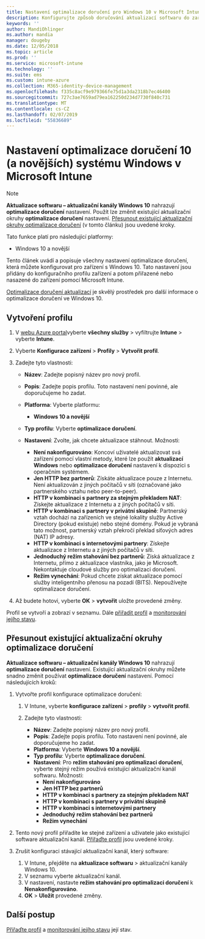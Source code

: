 ```yaml
---
title: Nastavení optimalizace doručení pro Windows 10 v Microsoft Intune – Azure | Dokumentace Microsoftu
description: Konfigurujte způsob doručování aktualizací softwaru do zařízení s Windows 10 a novější zařízení využívají cloudové služby optimalizace doručení k dispozici. V Intune vytvořte profil konfigurace zařízení k instalaci aktualizace z Internetu. Také zjistit, jak nahradit existující aktualizačních kanálů s profilem optimalizace doručení.
keywords: ''
author: MandiOhlinger
ms.author: mandia
manager: dougeby
ms.date: 12/05/2018
ms.topic: article
ms.prod: ''
ms.service: microsoft-intune
ms.technology: ''
ms.suite: ems
ms.custom: intune-azure
ms.collection: M365-identity-device-management
ms.openlocfilehash: f335c8acf9e979366fe75d1a3da2318b7ec46400
ms.sourcegitcommit: 727c3ae7659ad79ea162250d234d7730f840c731
ms.translationtype: MT
ms.contentlocale: cs-CZ
ms.lasthandoff: 02/07/2019
ms.locfileid: "55836689"
---
```

# <a name="windows-10-and-newer-delivery-optimization-settings-in-microsoft-intune"></a>Nastavení optimalizace doručení 10 (a novějších) systému Windows v Microsoft Intune

> [!NOTE]
> **Aktualizace softwaru – aktualizační kanály Windows 10** nahrazují **optimalizace doručení** nastavení. Použít lze změnit existující aktualizační okruhy **optimalizace doručení** nastavení. [Přesunout existující aktualizační okruhy optimalizace doručení](#move-existing-update-rings-to-delivery-optimization) (v tomto článku) jsou uvedené kroky. 


Tato funkce platí pro následující platformy:

- Windows 10 a novější

Tento článek uvádí a popisuje všechny nastavení optimalizace doručení, která můžete konfigurovat pro zařízení s Windows 10. Tato nastavení jsou přidány do konfiguračního profilu zařízení a potom přiřazené nebo nasazené do zařízení pomocí Microsoft Intune.

[Optimalizace doručení aktualizací](https://docs.microsoft.com/windows/deployment/update/waas-delivery-optimization) je skvělý prostředek pro další informace o optimalizace doručení ve Windows 10.

## <a name="create-the-profile"></a>Vytvoření profilu

1. V [webu Azure portal](https://portal.azure.com)vyberte **všechny služby** > vyfiltrujte **Intune** > vyberte **Intune**.

2. Vyberte **Konfigurace zařízení** > **Profily** > **Vytvořit profil**.

3. Zadejte tyto vlastnosti:

    - **Název**: Zadejte popisný název pro nový profil.
    - **Popis**: Zadejte popis profilu. Toto nastavení není povinné, ale doporučujeme ho zadat.
    - **Platforma**: Vyberte platformu:  

        - **Windows 10 a novější**

    - **Typ profilu**: Vyberte **optimalizace doručení**.
    - **Nastavení**: Zvolte, jak chcete aktualizace stáhnout. Možnosti: 

        - **Není nakonfigurováno**: Koncoví uživatelé aktualizovat svá zařízení pomocí vlastní metody, které lze použít **aktualizací Windows** nebo **optimalizace doručení** nastavení k dispozici s operačním systémem.
        - **Jen HTTP bez partnerů**: Získáte aktualizace pouze z Internetu. Není aktualizován z jiných počítačů v síti (označované jako partnerského vztahu nebo peer-to-peer).
        - **HTTP v kombinaci s partnery za stejným překladem NAT**: Získejte aktualizace z Internetu a z jiných počítačů v síti. 
        - **HTTP v kombinaci s partnery v privátní skupině**: Partnerský vztah dochází na zařízeních ve stejné lokality služby Active Directory (pokud existuje) nebo stejné domény. Pokud je vybraná tato možnost, partnerský vztah překročí překlad síťových adres (NAT) IP adresy.
        - **HTTP v kombinaci s internetovými partnery**: Získejte aktualizace z Internetu a z jiných počítačů v síti.
        - **Jednoduchý režim stahování bez partnerů**: Získá aktualizace z Internetu, přímo z aktualizace vlastníka, jako je Microsoft. Nekontaktuje cloudové služby pro optimalizaci doručení.
        - **Režim vynechání**: Pokud chcete získat aktualizace pomocí služby inteligentního přenosu na pozadí (BITS). Nepoužívejte optimalizace doručení.

4. Až budete hotovi, vyberte **OK** > **vytvořit** uložte provedené změny.

Profil se vytvoří a zobrazí v seznamu. Dále [přiřadit profil](device-profile-assign.md) a [monitorování jejího stavu](device-profile-monitor.md).

## <a name="move-existing-update-rings-to-delivery-optimization"></a>Přesunout existující aktualizační okruhy optimalizace doručení

**Aktualizace softwaru – aktualizační kanály Windows 10** nahrazují **optimalizace doručení** nastavení. Existující aktualizační okruhy můžete snadno změnit používat **optimalizace doručení** nastavení. Pomocí následujících kroků:

1. Vytvořte profil konfigurace optimalizace doručení:

    1. V Intune, vyberte **konfigurace zařízení** > **profily** > **vytvořit profil**.
    2. Zadejte tyto vlastnosti:

        - **Název**: Zadejte popisný název pro nový profil.
        - **Popis**: Zadejte popis profilu. Toto nastavení není povinné, ale doporučujeme ho zadat.
        - **Platforma**: Vyberte **Windows 10 a novější**.
        - **Typ profilu**: Vyberte **optimalizace doručení**.
        - **Nastavení**: Pro **režim stahování pro optimalizaci doručení**, vyberte stejný režim používá existující aktualizační kanál softwaru. Možnosti:
            - **Není nakonfigurováno**
            - **Jen HTTP bez partnerů**
            - **HTTP v kombinaci s partnery za stejným překladem NAT**
            - **HTTP v kombinaci s partnery v privátní skupině**
            - **HTTP v kombinaci s internetovými partnery**
            - **Jednoduchý režim stahování bez partnerů**
            - **Režim vynechání**

2. Tento nový profil přiřadíte ke stejné zařízení a uživatele jako existující software aktualizační kanál. [Přiřaďte profil](device-profile-assign.md) jsou uvedené kroky.

3. Zrušit konfiguraci stávající aktualizační kanál, který software:
    1. V Intune, přejděte na **aktualizace softwaru** > aktualizační kanály Windows 10.
    2. V seznamu vyberte aktualizační kanál.
    3. V nastavení, nastavte **režim stahování pro optimalizaci doručení** k **Nenakonfigurováno**.
    4. **OK** > **Uložit** provedené změny.

## <a name="next-steps"></a>Další postup

[Přiřaďte profil](device-profile-assign.md) a [monitorování jejího stavu](device-profile-monitor.md) její stav.
